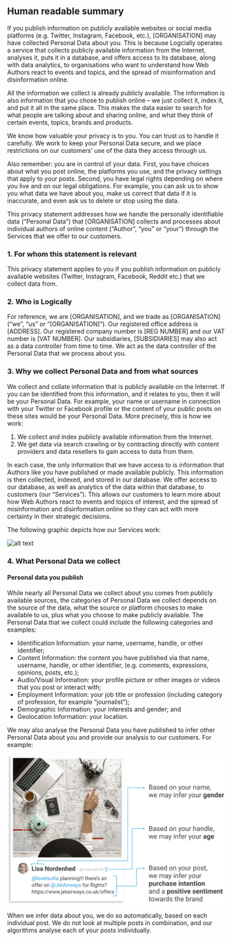 ## Human readable summary
If you publish information on publicly available websites or social media platforms (e.g. Twitter, Instagram, Facebook, etc.), [ORGANISATION] may have collected Personal Data about you. This is because Logcially operates a service that collects publicly available information from the Internet, analyses it, puts it in a database, and offers access to its database, along with data analytics, to organisations who want to understand how Web Authors react to events and topics, and the spread of misinformation and disinformation online.

All the information we collect is already publicly available. The information is also information that you chose to publish online – we just collect it, index it, and put it all in the same place. This makes the data easier to search for what people are talking about and sharing online, and what they think of certain events, topics, brands and products.

We know how valuable your privacy is to you. You can trust us to handle it carefully. We work to keep your Personal Data secure, and we place restrictions on our customers’ use of the data they access through us.

Also remember: you are in control of your data. First, you have choices about what you post online, the platforms you use, and the privacy settings that apply to your posts. Second, you have legal rights depending on where you live and on our legal obligations. For example, you can ask us to show you what data we have about you, make us correct that data if it is inaccurate, and even ask us to delete or stop using the data.

This privacy statement addresses how we handle the personally identifiable data (“Personal Data”) that [ORGANISATION] collects and processes about individual authors of online content (“Author”, “you” or “your”) through the Services that we offer to our customers.

###  1. For whom this statement is relevant
 This privacy statement applies to you if you publish information on publicly available websites (Twitter, Instagram, Facebook, Reddit etc.) that we  collect data from.

### 2. Who is Logically
 For reference, we are [ORGANISATION], and we trade as [ORGANISATION] (“we”, “us” or “[ORGANISATION]”). Our registered office address is [ADDRESS]. Our registered company number is [REG NUMBER] and our VAT number is [VAT NUMBER]. Our subsidiaries, [SUBSIDIARIES] may also act as a data controller from time to time. We act as the data controller of the Personal Data that we process about you.

### 3. Why we collect Personal Data and from what sources
We collect and collate information that is publicly available on the Internet. If you can be identified from this information, and it relates to you, then it will be your Personal Data. For example, your name or username in connection with your Twitter or Facebook profile or the content of your public posts on these sites would be your Personal Data. More precisely, this is how we work: 

1. We collect and index publicly available information from the Internet. 
2. We get data via search crawling or by contracting directly with content providers and data resellers to gain access to data from them. 

In each case, the only information that we have access to is information that Authors like you have published or made available publicly. This information is then collected, indexed, and stored in our database. We offer access to our database, as well as analytics of the data within that database, to customers (our “Services”). This allows our customers to learn more about how Web Authors react to events and topics of interest, and the spread of misinformation and disinformation online so they can act with more certainty in their strategic decisions.  

The following graphic depicts how our Services work:

![alt text]( [https://github.com/JonathanBowker/privacy-framework/blob/main/images/resize.png] "How our Services work")

### 4. What Personal Data we collect
#### Personal data you publish

While nearly all Personal Data we collect about you comes from publicly available sources, the  categories of  Personal Data we collect depends on the source of the data, what the source or platform chooses to make available to us, plus what you choose to make publicly available. The Personal Data that we collect could include the following categories and examples:

- Identification Information: your name, username, handle, or other identifier;
- Content Information: the content you have published via that name, username, handle, or other identifier, (e.g. comments, expressions, opinions, posts, etc.);
- Audio/Visual Information: your profile picture or other images or videos that you post or interact with;
- Employment Information: your job title or profession (including category of profession, for example “journalist”);
- Demographic Information: your interests and gender; and
- Geolocation Information: your location.

We may also analyse the Personal Data you have published to infer other Personal Data about you and provide our analysis to our customers. For example:

![alt text](https://github.com/JonathanBowker/privacy-framework/blob/main/images/Personal%20Data%20you%20have%20published.png "Personal data you publish")

When we infer data about you, we do so automatically, based on each individual post. We do not look at multiple posts in combination, and our algorithms analyse each of your posts individually.

